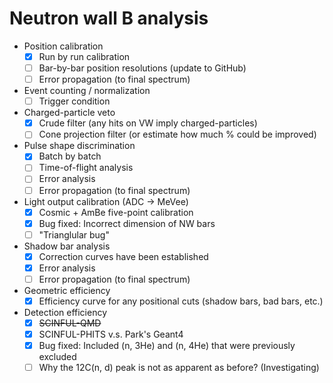 # Neutron wall B analysis

- Position calibration
    - [x] Run by run calibration
    - [ ] Bar-by-bar position resolutions (update to GitHub)
    - [ ] Error propagation (to final spectrum)
- Event counting / normalization
    - [ ] Trigger condition
- Charged-particle veto
    - [x] Crude filter (any hits on VW imply charged-particles)
    - [ ] Cone projection filter (or estimate how much % could be improved)
- Pulse shape discrimination
    - [x] Batch by batch
    - [ ] Time-of-flight analysis
    - [ ] Error analysis
    - [ ] Error propagation (to final spectrum)
- Light output calibration (ADC -> MeVee)
    - [x] Cosmic + AmBe five-point calibration
    - [x] Bug fixed: Incorrect dimension of NW bars
    - [ ] "Trianglular bug"
- Shadow bar analysis
    - [x] Correction curves have been established
    - [x] Error analysis
    - [ ] Error propagation (to final spectrum)
- Geometric efficiency
    - [x] Efficiency curve for any positional cuts (shadow bars, bad bars, etc.)
- Detection efficiency
    - [x] ~~SCINFUL-QMD~~
    - [x] SCINFUL-PHITS v.s. Park's Geant4
    - [x] Bug fixed: Included (n, 3He) and (n, 4He) that were previously excluded
    - [ ] Why the 12C(n, d) peak is not as apparent as before? (Investigating)
